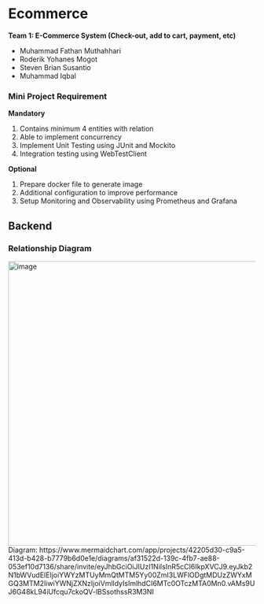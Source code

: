 # Ecommerce

**Team 1: E-Commerce System (Check-out, add to cart, payment, etc)**

- Muhammad Fathan Muthahhari
- Roderik Yohanes Mogot
- Steven Brian Susantio
- Muhammad Iqbal

### Mini Project Requirement

**Mandatory**

1. Contains minimum 4 entities with relation 
2. Able to implement concurrency
3. Implement Unit Testing using JUnit and Mockito
4. Integration testing using WebTestClient

**Optional**
1. Prepare docker file to generate image
2. Additional configuration to improve performance
3. Setup Monitoring and Observability using Prometheus and Grafana


## Backend

### Relationship Diagram

<img width="578" alt="image" src="https://github.com/user-attachments/assets/c2b7570c-f105-4fc5-bfb8-4b9960bf1864" />
<br/>
Diagram: https://www.mermaidchart.com/app/projects/42205d30-c9a5-413d-b428-b7779b6d0e1e/diagrams/af31522d-139c-4fb7-ae88-053ef10d7136/share/invite/eyJhbGciOiJIUzI1NiIsInR5cCI6IkpXVCJ9.eyJkb2N1bWVudElEIjoiYWYzMTUyMmQtMTM5Yy00ZmI3LWFlODgtMDUzZWYxMGQ3MTM2IiwiYWNjZXNzIjoiVmlldyIsImlhdCI6MTc0OTczMTA0Mn0.vAMs9UJ6G48kL94iUfcqu7ckoQV-lBSsothssR3M3NI
